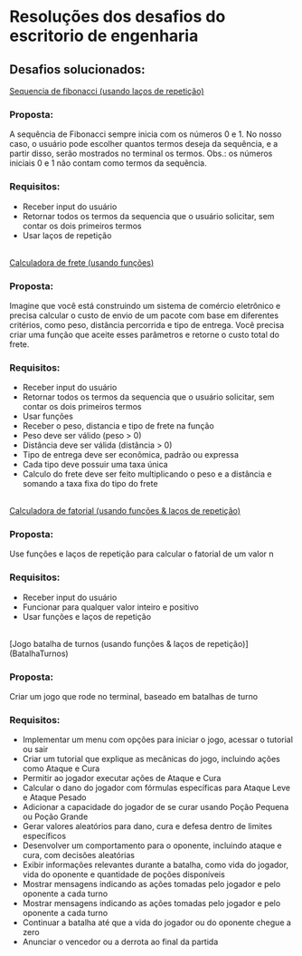 <h1>Resoluções dos desafios do escritorio de engenharia</h1>
<h2>Desafios solucionados:</h2>
<a href="/tree/master/Fibonacci">Sequencia de fibonacci (usando laços de repetição)</a><br/>
<p><h3>Proposta:</h3>
A sequência de Fibonacci sempre inicia com os números 0
e 1. No nosso caso, o usuário pode escolher quantos
termos deseja da sequência, e a partir disso, serão
mostrados no terminal os termos.
Obs.: os números iniciais 0 e 1 não contam como termos
da sequência.
</p>
<h3>Requisitos:</h3>

* Receber input do usuário
* Retornar todos os termos da sequencia que o usuário solicitar, sem contar os dois primeiros termos
* Usar laços de repetição

<br/>
<a href="/tree/master/CalcFrete">Calculadora de frete (usando funções)</a><br/>
<p><h3>Proposta:</h3>
Imagine que você está construindo um sistema de
comércio eletrônico e precisa calcular o custo de envio de
um pacote com base em diferentes critérios, como peso,
distância percorrida e tipo de entrega. Você precisa criar
uma função que aceite esses parâmetros e retorne o custo
total do frete.
</p>
<h3>Requisitos:</h3>

* Receber input do usuário
* Retornar todos os termos da sequencia que o usuário solicitar, sem contar os dois primeiros termos
* Usar funções
* Receber o peso, distancia e tipo de frete na função
* Peso deve ser válido (peso > 0)
* Distância deve ser válida (distância > 0)
* Tipo de entrega deve ser econômica, padrão ou expressa
* Cada tipo deve possuir uma taxa única
* Calculo do frete deve ser feito multiplicando o peso e a distância e somando a taxa fixa do tipo do frete

<br/>
<a href="/tree/master/Fatorial">Calculadora de fatorial (usando funções & laços de repetição)</a><br/>
<p><h3>Proposta:</h3>
Use funções e laços de repetição para calcular o
fatorial de um valor n
</p>
<h3>Requisitos:</h3>

* Receber input do usuário
* Funcionar para qualquer valor inteiro e positivo
* Usar funções e laços de repetição

<br/>
[Jogo batalha de turnos (usando funções & laços de repetição)](BatalhaTurnos)
<p><h3>Proposta:</h3>
Criar um jogo que rode no terminal, baseado em batalhas de turno
</p>
<h3>Requisitos:</h3>

* Implementar um menu com opções para iniciar o
jogo, acessar o tutorial ou sair
* Criar um tutorial que explique as mecânicas do
jogo, incluindo ações como Ataque e Cura
* Permitir ao jogador executar ações de Ataque e
Cura
* Calcular o dano do jogador com fórmulas
específicas para Ataque Leve e Ataque Pesado
* Adicionar a capacidade do jogador de se curar
usando Poção Pequena ou Poção Grande
* Gerar valores aleatórios para dano, cura e defesa
dentro de limites específicos
* Desenvolver um comportamento para o oponente,
incluindo ataque e cura, com decisões aleatórias
* Exibir informações relevantes durante a batalha,
como vida do jogador, vida do oponente e
quantidade de poções disponíveis
* Mostrar mensagens indicando as ações tomadas
pelo jogador e pelo oponente a cada turno
* Mostrar mensagens indicando as ações tomadas
pelo jogador e pelo oponente a cada turno
* Continuar a batalha até que a vida do jogador ou
do oponente chegue a zero
* Anunciar o vencedor ou a derrota ao final da
partida

